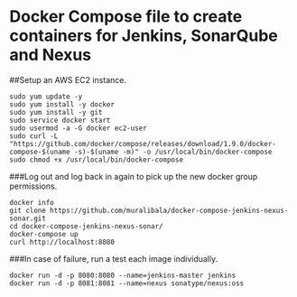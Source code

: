 # Docker Compose file to create containers for Jenkins, SonarQube and Nexus

##Setup an AWS EC2 instance.

```
sudo yum update -y
sudo yum install -y docker
sudo yum install -y git
sudo service docker start
sudo usermod -a -G docker ec2-user
sudo curl -L "https://github.com/docker/compose/releases/download/1.9.0/docker-compose-$(uname -s)-$(uname -m)" -o /usr/local/bin/docker-compose
sudo chmod +x /usr/local/bin/docker-compose

```

###Log out and log back in again to pick up the new docker group permissions.

```
docker info
git clone https://github.com/muralibala/docker-compose-jenkins-nexus-sonar.git
cd docker-compose-jenkins-nexus-sonar/
docker-compose up
curl http://localhost:8080

```

###In case of failure, run a test each image individually.

```
docker run -d -p 8080:8080 --name=jenkins-master jenkins
docker run -d -p 8081:8081 --name=nexus sonatype/nexus:oss
```
